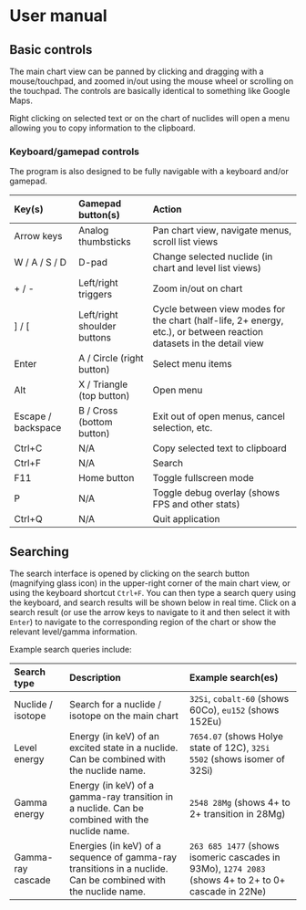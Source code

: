 # User manual

## Basic controls

The main chart view can be panned by clicking and dragging with a mouse/touchpad, and zoomed in/out using the mouse wheel or scrolling on the touchpad. The controls are basically identical to something like Google Maps.

Right clicking on selected text or on the chart of nuclides will open a menu allowing you to copy information to the clipboard.

### Keyboard/gamepad controls

The program is also designed to be fully navigable with a keyboard and/or gamepad.

| Key(s)             | Gamepad button(s)           | Action |
| :----------------- | :-------------------------- |:----- |
| Arrow keys         | Analog thumbsticks          | Pan chart view, navigate menus, scroll list views |
| W / A / S / D      | D-pad                       | Change selected nuclide (in chart and level list views) |
| + / -              | Left/right triggers         | Zoom in/out on chart |
| ] / [              | Left/right shoulder buttons | Cycle between view modes for the chart (half-life, 2+ energy, etc.), or between reaction datasets in the detail view |
| Enter              | A / Circle (right button)   | Select menu items |
| Alt                | X / Triangle (top button)   | Open menu |
| Escape / backspace | B / Cross (bottom button)   | Exit out of open menus, cancel selection, etc. |
| Ctrl+C             | N/A                         | Copy selected text to clipboard |
| Ctrl+F             | N/A                         | Search |
| F11                | Home button                 | Toggle fullscreen mode |
| P                  | N/A                         | Toggle debug overlay (shows FPS and other stats) |
| Ctrl+Q             | N/A                         | Quit application |

## Searching

The search interface is opened by clicking on the search button (magnifying glass icon) in the upper-right corner of the main chart view, or using the keyboard shortcut `Ctrl+F`. You can then type a search query using the keyboard, and search results will be shown below in real time. Click on a search result (or use the arrow keys to navigate to it and then select it with `Enter`) to navigate to the corresponding region of the chart or show the relevant level/gamma information.

Example search queries include:

| Search type        | Description                                         | Example search(es)           |
| :----------------- | :-------------------------------------------------- |:---------------------------- |
| Nuclide / isotope  | Search for a nuclide / isotope on the main chart    | `32Si`, `cobalt-60` (shows 60Co), `eu152` (shows 152Eu) |
| Level energy       | Energy (in keV) of an excited state in a nuclide. Can be combined with the nuclide name.  | `7654.07` (shows Holye state of 12C), `32Si 5502` (shows isomer of 32Si) |
| Gamma energy       | Energy (in keV) of a gamma-ray transition in a nuclide. Can be combined with the nuclide name.  | `2548 28Mg` (shows 4+ to 2+ transition in 28Mg) |
| Gamma-ray cascade  | Energies (in keV) of a sequence of gamma-ray transitions in a nuclide. Can be combined with the nuclide name.  | `263 685 1477` (shows isomeric cascades in 93Mo), `1274 2083` (shows 4+ to 2+ to 0+ cascade in 22Ne) |